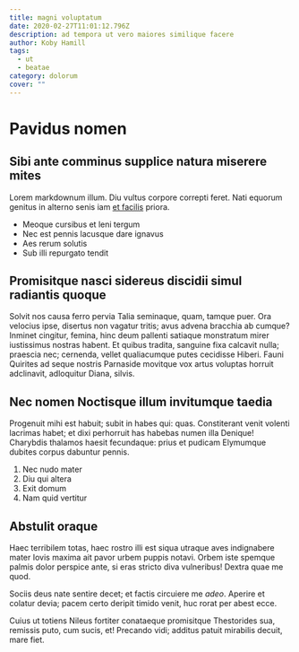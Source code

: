 ```yaml
---
title: magni voluptatum
date: 2020-02-27T11:01:12.796Z
description: ad tempora ut vero maiores similique facere
author: Koby Hamill
tags:
  - ut
  - beatae
category: dolorum
cover: ""
---
```


# Pavidus nomen

## Sibi ante comminus supplice natura miserere mites

Lorem markdownum illum. Diu vultus corpore correpti feret. Nati equorum genitus
in alterno senis iam [et facilis](blog/2019/2/rerum-qui-veritatis.md) priora.

- Meoque cursibus et leni tergum
- Nec est pennis lacusque dare ignavus
- Aes rerum solutis
- Sub illi repurgato tendit

## Promisitque nasci sidereus discidii simul radiantis quoque

Solvit nos causa ferro pervia Talia seminaque, quam, tamque puer. Ora velocius
ipse, disertus non vagatur tritis; avus advena bracchia ab cumque? Inminet
cingitur, femina, hinc deum pallenti satiaque monstratum mirer iustissimus
nostras habent. Et quibus tradita, sanguine fixa calcavit nulla; praescia nec;
cernenda, vellet qualiacumque putes cecidisse Hiberi. Fauni Quirites ad seque
nostris Parnaside movitque vox artus voluptas horruit adclinavit, adloquitur
Diana, silvis.

## Nec nomen Noctisque illum invitumque taedia

Progenuit mihi est habuit; subit in habes qui: quas. Constiterant venit volenti
lacrimas habet; et dixi perhorruit has habebas numen illa Denique! Charybdis
thalamos haesit fecundaque: prius et pudicam Elymumque dubites corpus dabuntur
pennis.

1. Nec nudo mater
2. Diu qui altera
3. Exit domum
4. Nam quid vertitur

## Abstulit oraque

Haec terribilem totas, haec rostro illi est siqua utraque aves indignabere mater
Iovis maxima ait pavor urbem puppis notavi. Orbem iste spemque palmis dolor
perspice ante, si eras stricto diva vulneribus! Dextra quae me quod.

Sociis deus nate sentire decet; et factis circuiere me *adeo*. Aperire et
colatur devia; pacem certo deripit timido venit, huc rorat per abest ecce.

Cuius ut totiens Nileus fortiter conataeque promisitque Thestorides sua,
remissis puto, cum sucis, et! Precando vidi; additus patuit mirabilis decuit,
mare fiet.
